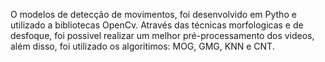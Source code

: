 O modelos de detecção de movimentos, foi desenvolvido em Pytho e utilizado a bibliotecas OpenCv. Através das técnicas morfologicas e de desfoque, foi possivel realizar um melhor pré-processamento dos videos, além disso, foi utilizado os algoritimos: MOG, GMG, KNN e CNT. 
